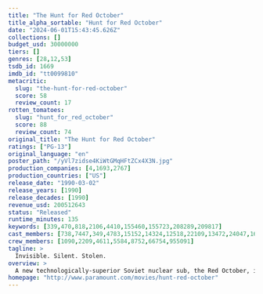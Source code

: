 ```yaml
---
title: "The Hunt for Red October"
title_alpha_sortable: "Hunt for Red October"
date: "2024-06-01T15:43:45.626Z"
collections: []
budget_usd: 30000000
tiers: []
genres: [28,12,53]
tsdb_id: 1669
imdb_id: "tt0099810"
metacritic:
  slug: "the-hunt-for-red-october"
  score: 58
  review_count: 17
rotten_tomatoes:
  slug: "hunt_for_red_october"
  score: 88
  review_count: 74
original_title: "The Hunt for Red October"
ratings: ["PG-13"]
original_language: "en"
poster_path: "/yVl7zidse4KiWtGMqHFtZCx4X3N.jpg"
production_companies: [4,1693,2767]
production_countries: ["US"]
release_date: "1990-03-02"
release_years: [1990]
release_decades: [1990]
revenue_usd: 200512643
status: "Released"
runtime_minutes: 135
keywords: [339,470,818,2106,4410,155460,155723,208289,209817]
cast_members: [738,7447,349,4783,15152,14324,12518,22109,13472,24047,1640,4004,17396,912,17874]
crew_members: [1090,2209,4611,5584,8752,66754,955091]
tagline: >
  Invisible. Silent. Stolen.
overview: >
  A new technologically-superior Soviet nuclear sub, the Red October, is heading for the U.S. coast under the command of Captain Marko Ramius. The American government thinks Ramius is planning to attack. A lone CIA analyst has a different idea: he thinks Ramius is planning to defect, but he has only a few hours to find him and prove it - because the entire Russian naval and air commands are trying to find him, too. The hunt is on!
homepage: "http://www.paramount.com/movies/hunt-red-october"
---
```

